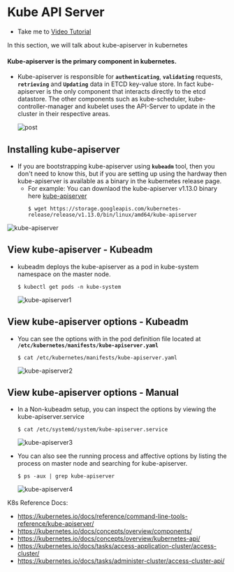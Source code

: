 # Kube API Server

- Take me to [Video Tutorial](https://kodekloud.com/topic/kube-api-server/)

In this section, we will talk about kube-apiserver in kubernetes

#### Kube-apiserver is the primary component in kubernetes.

- Kube-apiserver is responsible for **`authenticating`**, **`validating`** requests, **`retrieving`** and **`Updating`** data in ETCD key-value store. In fact kube-apiserver is the only component that interacts directly to the etcd datastore. The other components such as kube-scheduler, kube-controller-manager and kubelet uses the API-Server to update in the cluster in their respective areas.


  ![post](../../images/post.PNG)

## Installing kube-apiserver

- If you are bootstrapping kube-apiserver using **`kubeadm`** tool, then you don't need to know this, but if you are setting up using the hardway then kube-apiserver is available as a binary in the kubernetes release page.
  - For example: You can downlaod the kube-apiserver v1.13.0 binary here [kube-apiserver](https://storage.googleapis.com/kubernetes-release/release/v1.13.0/bin/linux/amd64/kube-apiserver)
    ```
    $ wget https://storage.googleapis.com/kubernetes-release/release/v1.13.0/bin/linux/amd64/kube-apiserver
    ```

![kube-apiserver](../../images/kube-apiserver.PNG)

## View kube-apiserver - Kubeadm

- kubeadm deploys the kube-apiserver as a pod in kube-system namespace on the master node.

  ```
  $ kubectl get pods -n kube-system
  ```

  ![kube-apiserver1](../../images/kube-apiserver1.PNG)

## View kube-apiserver options - Kubeadm

- You can see the options with in the pod definition file located at **`/etc/kubernetes/manifests/kube-apiserver.yaml`**

  ```
  $ cat /etc/kubernetes/manifests/kube-apiserver.yaml
  ```

  ![kube-apiserver2](../../images/kube-apiserver2.PNG)

## View kube-apiserver options - Manual

- In a Non-kubeadm setup, you can inspect the options by viewing the kube-apiserver.service

  ```
  $ cat /etc/systemd/system/kube-apiserver.service
  ```

  ![kube-apiserver3](../../images/kube-apiserver3.PNG)
- You can also see the running process and affective options by listing the process on master node and searching for kube-apiserver.

  ```
  $ ps -aux | grep kube-apiserver
  ```

  ![kube-apiserver4](../../images/kube-apiserver4.PNG)

K8s Reference Docs:

- https://kubernetes.io/docs/reference/command-line-tools-reference/kube-apiserver/
- https://kubernetes.io/docs/concepts/overview/components/
- https://kubernetes.io/docs/concepts/overview/kubernetes-api/
- https://kubernetes.io/docs/tasks/access-application-cluster/access-cluster/
- https://kubernetes.io/docs/tasks/administer-cluster/access-cluster-api/
